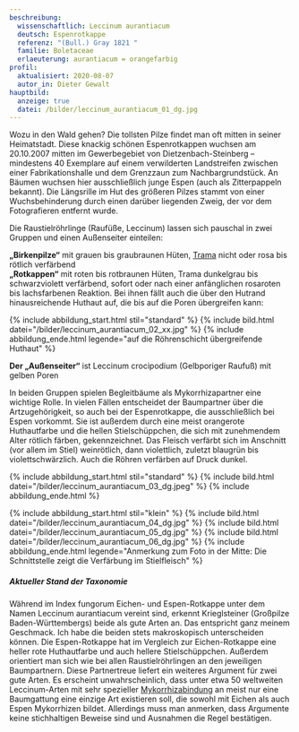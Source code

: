 ```yaml
---
beschreibung:
  wissenschaftlich: Leccinum aurantiacum
  deutsch: Espenrotkappe
  referenz: "(Bull.) Gray 1821 "
  familie: Boletaceae
  erlaeuterung: aurantiacum = orangefarbig
profil:
  aktualisiert: 2020-08-07
  autor_in: Dieter Gewalt
hauptbild:
  anzeige: true
  datei: /bilder/leccinum_aurantiacum_01_dg.jpg
---
```

Wozu in den Wald gehen? Die tollsten Pilze findet man oft mitten in seiner Heimatstadt. Diese knackig schönen Espenrotkappen wuchsen am 20.10.2007 mitten im Gewerbegebiet von Dietzenbach-Steinberg – mindestens 40 Exemplare auf einem verwilderten Landstreifen zwischen einer Fabrikationshalle und dem Grenzzaun zum Nachbargrundstück. An Bäumen wuchsen hier ausschließlich junge Espen (auch als Zitterpappeln bekannt). Die Längsrille im Hut des größeren Pilzes stammt von einer Wuchsbehinderung durch einen darüber liegenden Zweig, der vor dem Fotografieren entfernt wurde.

Die Raustielröhrlinge (Raufüße, Leccinum) lassen sich pauschal in zwei Gruppen und einen Außenseiter einteilen:

**„Birkenpilze“** mit grauen bis graubraunen Hüten, [Trama](Trama "Glossar") nicht oder rosa bis rötlich verfärbend\
**„Rotkappen“** mit roten bis rotbraunen Hüten, Trama dunkelgrau bis schwarzviolett verfärbend, sofort oder nach einer anfänglichen rosaroten bis lachsfarbenen Reaktion. Bei ihnen fällt auch die über den Hutrand hinausreichende Huthaut auf, die bis auf die Poren übergreifen kann:

{% include abbildung_start.html stil="standard" %}
{% include bild.html datei="/bilder/leccinum_aurantiacum_02_xx.jpg" %}
{% include abbildung_ende.html legende="auf die Röhrenschicht übergreifende Huthaut" %}

**Der „Außenseiter“** ist Leccinum crocipodium (Gelbporiger Raufuß) mit gelben Poren

In beiden Gruppen spielen Begleitbäume als Mykorrhizapartner eine wichtige Rolle. In vielen Fällen entscheidet der Baumpartner über die Artzugehörigkeit, so auch bei der Espenrotkappe, die ausschließlich bei Espen vorkommt. Sie ist außerdem durch eine meist orangerote Huthautfarbe und die hellen Stielschüppchen, die sich mit zunehmendem Alter rötlich färben, gekennzeichnet. Das Fleisch verfärbt sich im Anschnitt (vor allem im Stiel) weinrötlich, dann violettlich, zuletzt blaugrün bis violettschwärzlich. Auch die Röhren verfärben auf Druck dunkel.

{% include abbildung_start.html stil="standard" %}
{% include bild.html datei="/bilder/leccinum_aurantiacum_03_dg.jpeg" %}
{% include abbildung_ende.html %}

{% include abbildung_start.html stil="klein" %}
{% include bild.html datei="/bilder/leccinum_aurantiacum_04_dg.jpg" %}
{% include bild.html datei="/bilder/leccinum_aurantiacum_05_dg.jpg" %}
{% include bild.html datei="/bilder/leccinum_aurantiacum_06_dg.jpg" %}
{% include abbildung_ende.html legende="Anmerkung zum Foto in der Mitte: Die Schnittstelle zeigt die Verfärbung im Stielfleisch" %}

##### Aktueller Stand der Taxonomie

Während im Index fungorum Eichen- und Espen-Rotkappe unter dem Namen Leccinum aurantiacum vereint sind, erkennt Krieglsteiner (Großpilze Baden-Württembergs) beide als gute Arten an. Das entspricht ganz meinem Geschmack. Ich habe die beiden stets makroskopisch unterscheiden können. Die Espen-Rotkappe hat im Vergleich zur Eichen-Rotkappe eine heller rote Huthautfarbe und auch hellere Stielschüppchen. Außerdem orientiert man sich wie bei allen Raustielröhrlingen an den jeweiligen Baumpartnern. Diese Partnertreue liefert ein weiteres Argument für zwei gute Arten. Es erscheint unwahrscheinlich, dass unter etwa 50 weltweiten Leccinum-Arten mit sehr spezieller [Mykorrhizabindung](Mykorrhiza "Glossar") an meist nur eine Baumgattung eine einzige Art existieren soll, die sowohl mit Eichen als auch Espen Mykorrhizen bildet. Allerdings muss man anmerken, dass Argumente keine stichhaltigen Beweise sind und Ausnahmen die Regel bestätigen.